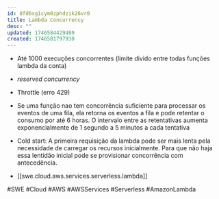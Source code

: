 ```yaml
---
id: 8fd6xg1cym0zphdzik26vr0
title: Lambda Concurrency
desc: ""
updated: 1746584429469
created: 1746581797930
---
```


- Até 1000 execuções concorrentes (limite divido entre todas funções lambda da conta)
- _reserved concurrency_
- Throttle (erro 429)
- Se uma função nao tem concorrência suficiente para processar os eventos de uma fila, ela retorna os eventos a fila e pode retentar o consumo por até 6 horas. O intervalo entre as retentativas aumenta exponencialmente de 1 segundo a 5 minutos a cada tentativa
- Cold start: A primeira requisição da lambda pode ser mais lenta pela necessidade de carregar os recursos inicialmente. Para que não haja essa lentidão inicial pode se provisionar concorrência com antecedência.

- [[swe.cloud.aws.services.serverless.lambda]]

#SWE #Cloud #AWS #AWSServices #Serverless #AmazonLambda
